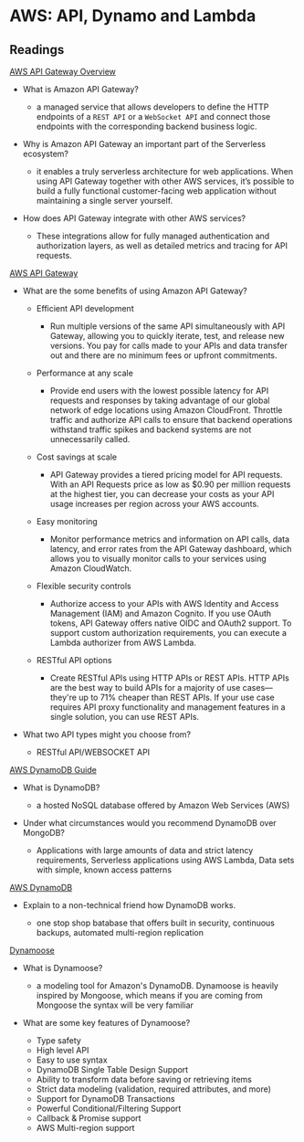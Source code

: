 # AWS: API, Dynamo and Lambda

## Readings

[AWS API Gateway Overview](https://www.serverless.com/amazon-api-gateway)

* What is Amazon API Gateway?

  * a managed service that allows developers to define the HTTP endpoints of a `REST API` or a `WebSocket API` and connect those endpoints with the corresponding backend business logic.

* Why is Amazon API Gateway an important part of the Serverless ecosystem?

  * it enables a truly serverless architecture for web applications. When using API Gateway together with other AWS services, it’s possible to build a fully functional customer-facing web application without maintaining a single server yourself.

* How does API Gateway integrate with other AWS services?

  * These integrations allow for fully managed authentication and authorization layers, as well as detailed metrics and tracing for API requests.

[AWS API Gateway](https://aws.amazon.com/api-gateway/)

* What are the some benefits of using Amazon API Gateway?

  * Efficient API development

    * Run multiple versions of the same API simultaneously with API Gateway, allowing you to quickly iterate, test, and release new versions. You pay for calls made to your APIs and data transfer out and there are no minimum fees or upfront commitments.

  * Performance at any scale

    * Provide end users with the lowest possible latency for API requests and responses by taking advantage of our global network of edge locations using Amazon CloudFront. Throttle traffic and authorize API calls to ensure that backend operations withstand traffic spikes and backend systems are not unnecessarily called.

  * Cost savings at scale

    * API Gateway provides a tiered pricing model for API requests. With an API Requests price as low as $0.90 per million requests at the highest tier, you can decrease your costs as your API usage increases per region across your AWS accounts.

  * Easy monitoring

    * Monitor performance metrics and information on API calls, data latency, and error rates from the API Gateway dashboard, which allows you to visually monitor calls to your services using Amazon CloudWatch.

  * Flexible security controls

    * Authorize access to your APIs with AWS Identity and Access Management (IAM) and Amazon Cognito. If you use OAuth tokens, API Gateway offers native OIDC and OAuth2 support. To support custom authorization requirements, you can execute a Lambda authorizer from AWS Lambda.

  * RESTful API options

    * Create RESTful APIs using HTTP APIs or REST APIs. HTTP APIs are the best way to build APIs for a majority of use cases—they're up to 71% cheaper than REST APIs. If your use case requires API proxy functionality and management features in a single solution, you can use REST APIs.

* What two API types might you choose from?

  * RESTful API/WEBSOCKET API

[AWS DynamoDB Guide](https://www.dynamodbguide.com/what-is-dynamo-db/)

* What is DynamoDB?

  * a hosted NoSQL database offered by Amazon Web Services (AWS)

* Under what circumstances would you recommend DynamoDB over MongoDB?

  * Applications with large amounts of data and strict latency requirements, Serverless applications using AWS Lambda, Data sets with simple, known access patterns

[AWS DynamoDB](https://aws.amazon.com/dynamodb/)

* Explain to a non-technical friend how DynamoDB works.

  * one stop shop batabase that offers built in security, continuous backups, automated multi-region replication

[Dynamoose](https://dynamoosejs.com/getting_started/Introduction)

* What is Dynamoose?

  * a modeling tool for Amazon's DynamoDB. Dynamoose is heavily inspired by Mongoose, which means if you are coming from Mongoose the syntax will be very familiar

* What are some key features of Dynamoose?

  * Type safety
  * High level API
  * Easy to use syntax
  * DynamoDB Single Table Design Support
  * Ability to transform data before saving or retrieving items
  * Strict data modeling (validation, required attributes, and more)
  * Support for DynamoDB Transactions
  * Powerful Conditional/Filtering Support
  * Callback & Promise support
  * AWS Multi-region support
